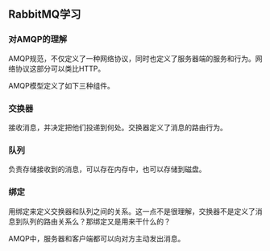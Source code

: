 ## RabbitMQ学习

### 对AMQP的理解

AMQP规范，不仅定义了一种网络协议，同时也定义了服务器端的服务和行为。网络协议这部分可以类比HTTP。

AMQP模型定义了如下三种组件。

### 交换器

接收消息，并决定把他们投递到何处。交换器定义了消息的路由行为。

### 队列

负责存储接收到的消息，可以存在内存中，也可以存储到磁盘。

### 绑定

用绑定来定义交换器和队列之间的关系。这一点不是很理解，交换器不是定义了消息到队列的路由关系么？那绑定又是用来干什么的？



AMQP中，服务器和客户端都可以向对方主动发出消息。



